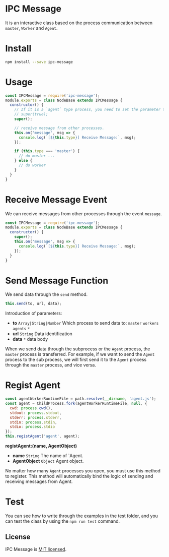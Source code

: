 # IPC Message

It is an interactive class based on the process communication between `master`, `Worker` and `Agent`.

# Install

```bash
npm install --save ipc-message
```

# Usage

```javascript
const IPCMessage = require('ipc-message');
module.exports = class NodeBase extends IPCMessage {
  constructor() {
    // If it is a `agent` type process, you need to set the parameter to `true`. 
    // super(true);
    super();

    // receive message from other processes.
    this.on('message', msg => {
      console.log(`[${this.type}] Receive Message:`, msg);
    });

    if (this.type === 'master') {
      // do master ...
    } else {
      // do worker
    }
  }
}
```

# Receive Message Event

We can receive messages from other processes through the event `message`.

```javascript
const IPCMessage = require('ipc-message');
module.exports = class NodeBase extends IPCMessage {
  constructor() {
    super();
    this.on('message', msg => {
      console.log(`[${this.type}] Receive Message:`, msg);
    });
  }
}
```

# Send Message Function

We send data through the `send` method.

```javascript
this.send(to, url, data);
```

Introduction of parameters:

- **to** `Array|String|Number` Which process to send data to: `master` `workers` `agents` `*` 
- **url** `String` Data identification
- **data** `*` data body

When we send data through the subprocess or the `Agent` process, the `master` process is transferred. For example, if we want to send the `Agent` process to the sub process, we will first send it to the `Agent` process through the `master` process, and vice versa.

# Regist Agent

```javascript
const agentWorkerRuntimeFile = path.resolve(__dirname, 'agent.js');
const agent = ChildProcess.fork(agentWorkerRuntimeFile, null, {
  cwd: process.cwd(),
  stdout: process.stdout,
  stderr: process.stderr,
  stdin: process.stdin,
  stdio: process.stdio
});
this.registAgent('agent', agent);
```

**registAgent:(name, AgentObject)**

- **name** `String` The name of `Agent.
- **AgentObject** `Object` Agent object.

No matter how many `Agent` processes you open, you must use this method to register. This method will automatically bind the logic of sending and receiving messages from Agent.

# Test

You can see how to write through the examples in the test folder, and you can test the class by using the `npm run test` command.

## License

IPC Message is [MIT licensed](https://opensource.org/licenses/MIT).